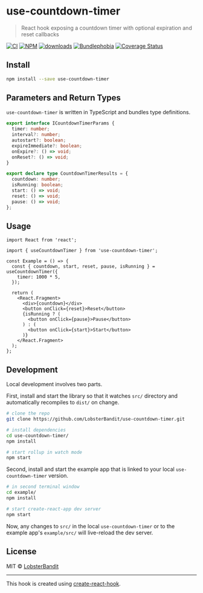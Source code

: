 # use-countdown-timer

> React hook exposing a countdown timer with optional expiration and reset callbacks

[![CI](https://github.com/LobsterBandit/use-countdown-timer/workflows/CI/badge.svg)](https://github.com/LobsterBandit/use-countdown-timer/actions?query=workflow%3ACI)
[![NPM](https://img.shields.io/npm/v/use-countdown-timer.svg)](https://www.npmjs.com/package/use-countdown-timer)
[![downloads](https://img.shields.io/npm/dm/use-countdown-timer.svg)](https://npmcharts.com/compare/use-countdown-timer?minimal=true&interval=30)
[![Bundlephobia](https://img.shields.io/bundlephobia/minzip/use-countdown-timer.svg)](https://bundlephobia.com/result?p=use-countdown-timer)
[![Coverage Status](https://coveralls.io/repos/github/LobsterBandit/use-countdown-timer/badge.svg?branch=master)](https://coveralls.io/github/LobsterBandit/use-countdown-timer?branch=master)

## Install

```bash
npm install --save use-countdown-timer
```

## Parameters and Return Types

`use-countdown-timer` is written in TypeScript and bundles type definitions.

```ts
export interface ICountdownTimerParams {
  timer: number;
  interval?: number;
  autostart?: boolean;
  expireImmediate?: boolean;
  onExpire?: () => void;
  onReset?: () => void;
}

export declare type CountdownTimerResults = {
  countdown: number;
  isRunning: boolean;
  start: () => void;
  reset: () => void;
  pause: () => void;
};
```

## Usage

```tsx
import React from 'react';

import { useCountdownTimer } from 'use-countdown-timer';

const Example = () => {
  const { countdown, start, reset, pause, isRunning } = useCountdownTimer({
    timer: 1000 * 5,
  });

  return (
    <React.Fragment>
      <div>{countdown}</div>
      <button onClick={reset}>Reset</button>
      {isRunning ? (
        <button onClick={pause}>Pause</button>
      ) : (
        <button onClick={start}>Start</button>
      )}
    </React.Fragment>
  );
};
```

## Development

Local development involves two parts.

First, install and start the library so that it watches `src/` directory and automatically recompiles to `dist/` on change.

```bash
# clone the repo
git clone https://github.com/LobsterBandit/use-countdown-timer.git

# install dependencies
cd use-countdown-timer/
npm install

# start rollup in watch mode
npm start
```

Second, install and start the example app that is linked to your local `use-countdown-timer` version.

```bash
# in second terminal window
cd example/
npm install

# start create-react-app dev server
npm start
```

Now, any changes to `src/` in the local `use-countdown-timer` or to the example app's `example/src/` will live-reload the dev server.

## License

MIT © [LobsterBandit](https://github.com/LobsterBandit)

---

This hook is created using [create-react-hook](https://github.com/hermanya/create-react-hook).
